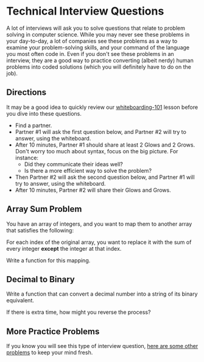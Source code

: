 <!-- some people had no idea what the binary task meant, cause we haven't really done anything with number bases -->

# Technical Interview Questions

A lot of interviews will ask you to solve questions that relate to problem solving in computer science.  While you may never see these problems in your day-to-day, a lot of companies see these problems as a way to examine your problem-solving skills, and your command of the language you most often code in.  Even if you don't see these problems in an interview, they are a good way to practice converting (albeit nerdy) human problems into coded solutions (which you will definitely have to do on the job).

## Directions

It may be a good idea to quickly review our [whiteboarding-101](https://github.com/den-wdi-2/whiteboarding-101) lesson before you dive into these questions.

- Find a partner.  
- Partner #1 will ask the first question below, and Partner #2 will try to answer, using the whiteboard.  
- After 10 minutes, Partner #1 should share at least 2 Glows and 2 Grows. Don't worry too much about syntax, focus on the big picture. For instance:
  - Did they communicate their ideas well?
  - Is there a more efficient way to solve the problem?
- Then Partner #2 will ask the second question below, and Partner #1 will try to answer, using the whiteboard. 
- After 10 minutes, Partner #2 will share their Glows and Grows.

## Array Sum Problem

You have an array of integers, and you want to map them to another array that satisfies the following:

For each index of the original array, you want to replace it with the sum of every integer **except** the integer at that index.  

Write a function for this mapping.

## Decimal to Binary

Write a function that can convert a decimal number into a string of its binary equivalent.

If there is extra time, how might you reverse the process?

## More Practice Problems

If you know you will see this type of interview question, [here are some other problems](https://www.reddit.com/r/cscareerquestions/comments/20ahfq/heres_a_pretty_big_list_of_programming_interview/) to keep your mind fresh.
